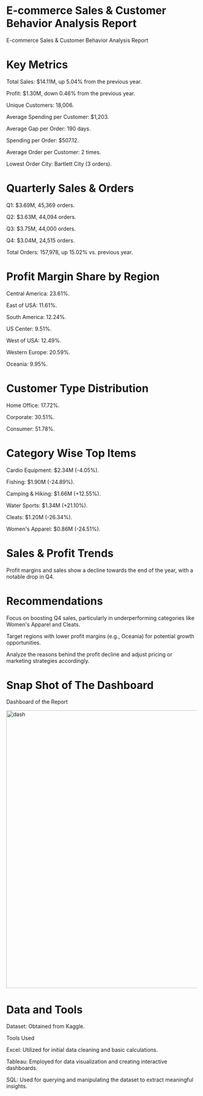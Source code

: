 # E-commerce Sales & Customer Behavior Analysis Report

E-commerce Sales & Customer Behavior Analysis Report

# Key Metrics

Total Sales: $14.11M, up 5.04% from the previous year.

Profit: $1.30M, down 0.46% from the previous year.

Unique Customers: 18,006.

Average Spending per Customer: $1,203.

Average Gap per Order: 190 days.

Spending per Order: $507.12.

Average Order per Customer: 2 times.

Lowest Order City: Bartlett City (3 orders).

# Quarterly Sales & Orders

Q1: $3.69M, 45,369 orders.

Q2: $3.63M, 44,094 orders.

Q3: $3.75M, 44,000 orders.

Q4: $3.04M, 24,515 orders.

Total Orders: 157,978, up 15.02% vs. previous year.

# Profit Margin Share by Region

Central America: 23.61%.

East of USA: 11.61%.

South America: 12.24%.

US Center: 9.51%.

West of USA: 12.49%.

Western Europe: 20.59%.

Oceania: 9.95%.

# Customer Type Distribution

Home Office: 17.72%.

Corporate: 30.51%.

Consumer: 51.78%.

# Category Wise Top Items

Cardio Equipment: $2.34M (-4.05%).

Fishing: $1.90M (-24.89%).

Camping & Hiking: $1.66M (+12.55%).

Water Sports: $1.34M (+21.10%).

Cleats: $1.20M (-26.34%).

Women's Apparel: $0.86M (-24.51%).

# Sales & Profit Trends

Profit margins and sales show a decline towards the end of the year, with a notable drop in Q4.

# Recommendations

Focus on boosting Q4 sales, particularly in underperforming categories like Women's Apparel and Cleats.

Target regions with lower profit margins (e.g., Oceania) for potential growth opportunities.

Analyze the reasons behind the profit decline and adjust pricing or marketing strategies accordingly.

# Snap Shot of The Dashboard

Dashboard of the Report 

<img width="1365" height="733" alt="dash" src="https://github.com/user-attachments/assets/b39fed35-d3b1-44bb-b310-fd19c21bfad0" />



# Data and Tools

Dataset: Obtained from Kaggle.

Tools Used

Excel: Utilized for initial data cleaning and basic calculations.

Tableau: Employed for data visualization and creating interactive dashboards.

SQL: Used for querying and manipulating the dataset to extract meaningful insights.
